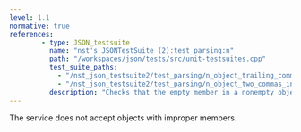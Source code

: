 ```yaml
---
level: 1.1
normative: true
references:
        - type: JSON_testsuite
          name: "nst's JSONTestSuite (2):test_parsing:n"
          path: "/workspaces/json/tests/src/unit-testsuites.cpp"
          test_suite_paths:
            - "/nst_json_testsuite2/test_parsing/n_object_trailing_comma.json"
            - "/nst_json_testsuite2/test_parsing/n_object_two_commas_in_a_row.json"
          description: "Checks that the empty member in a nonempty object is rejected."
---
```


The service does not accept objects with improper members.